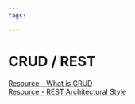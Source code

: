 ```yaml
---
tags:

---
```

# CRUD / REST

[Resource - What is CRUD](https://www.codecademy.com/article/what-is-crud)  
[Resource - REST Architectural Style](https://se-education.org/learningresources/contents/architecture/RESTArchitecturalStyle.html)  
